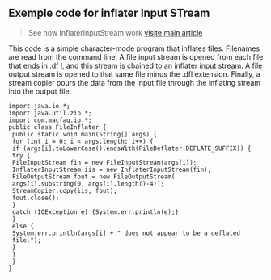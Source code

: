 ## Exemple code for inflater Input STream

>See how InflaterInputStream work [visite main article](  https://blog.mouadoumous.online/decompressing-data-in-java-using-inflater-input-stream )

This code is a simple character-mode program that inflates files. Filenames are read from the 
command line. A file input stream is opened from each file that ends in .df l, and this stream is chained to an inflater input stream. A file output stream is opened to that same file minus the .dfl extension. Finally, a stream copier pours the data from the input file through the inflating stream into the output file. 
```
import java.io.*; 
import java.util.zip.*; 
import com.macfaq.io.*; 
public class FileInflater { 
 public static void main(String[] args) { 
 for (int i = 0; i < args.length; i++) { 
 if (args[i].toLowerCase().endsWith(FileDeflater.DEFLATE_SUFFIX)) { 
 try { 
 FileInputStream fin = new FileInputStream(args[i]); 
 InflaterInputStream iis = new InflaterInputStream(fin); 
 FileOutputStream fout = new FileOutputStream( 
 args[i].substring(0, args[i].length()-4)); 
 StreamCopier.copy(iis, fout); 
 fout.close(); 
 } 
 catch (IOException e) {System.err.println(e);} 
 } 
 else { 
 System.err.println(args[i] + " does not appear to be a deflated 
 file."); 
 } 
 } 
 } 
} 
```
